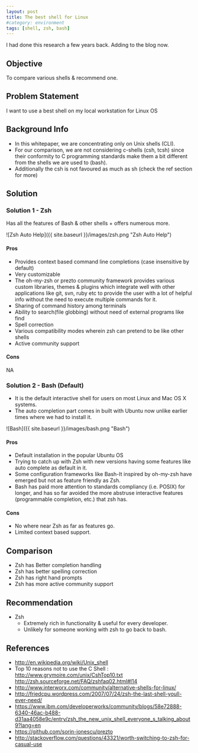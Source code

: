 ```yaml
---
layout: post
title: The best shell for Linux
#category: environment
tags: [shell, zsh, bash]
---
```

 
I had done this research a few years back. Adding to the blog now.

## Objective
To compare various shells & recommend one.

## Problem Statement
I want to use a best shell on my local workstation for Linux OS

## Background Info

- In this whitepaper, we are concentrating only on Unix shells (CLI).
- For our comparison, we are not considering c-shells (csh, tcsh) since their conformity to C programming standards make them a bit different from the shells we are used to (bash).
- Additionally the csh is not favoured as much as sh (check the ref section for more)

## Solution

### Solution 1 - Zsh
Has all the features of Bash & other shells + offers numerous more.

![Zsh Auto Help]({{ site.baseurl }}/images/zsh.png "Zsh Auto Help")

#### Pros
- Provides context based command line completions (case insensitive by default)
- Very customizable
- The oh-my-zsh or prezto community framework provides various custom libraries, themes & plugins which integrate well with other applications like git, svn, ruby etc to provide the user with a lot of helpful info without the need to execute multiple commands for it.
- Sharing of command history among terminals
- Ability to search(file globbing)  without need of external programs like find
- Spell correction
- Various compatibility modes wherein zsh can pretend to be like other shells
- Active community support

#### Cons
NA

### Solution 2 - Bash (Default)
- It is the  default interactive shell for users on most Linux and Mac OS X systems.
- The auto completion part comes in built with Ubuntu now unlike earlier times where we had to install it. 

![Bash]({{ site.baseurl }}/images/bash.png "Bash")

#### Pros
- Default installation in the popular Ubuntu OS
- Trying to catch up with Zsh with new versions having some features like auto complete as default in it. 
- Some configuration frameworks like Bash-It inspired by oh-my-zsh have emerged but not as feature friendly as Zsh.
- Bash has paid more attention to standards compliancy (i.e. POSIX) for longer, and has so far avoided the more abstruse interactive features (programmable completion, etc.) that zsh has.

#### Cons
- No where near Zsh as far as features go. 
- Limited context based support.

## Comparison
- Zsh has Better completion handling
- Zsh has better spelling correction
- Zsh has right hand prompts
- Zsh has more active community support

## Recommendation
- Zsh
    - Extremely rich in functionality & useful for every developer. 
    - Unlikely for someone working with zsh to go back to bash.


## References 
- <http://en.wikipedia.org/wiki/Unix_shell>
- Top 10 reasons not to use the C Shell : <http://www.grymoire.com/unix/CshTop10.txt>
<http://zsh.sourceforge.net/FAQ/zshfaq02.html#l14>
- <http://www.interworx.com/community/alternative-shells-for-linux/>
- <http://friedcpu.wordpress.com/2007/07/24/zsh-the-last-shell-youll-ever-need/>
- <https://www.ibm.com/developerworks/community/blogs/58e72888-6340-46ac-b488-d31aa4058e9c/entry/zsh_the_new_unix_shell_everyone_s_talking_about9?lang=en>
- <https://github.com/sorin-ionescu/prezto>
- <http://stackoverflow.com/questions/43321/worth-switching-to-zsh-for-casual-use>
